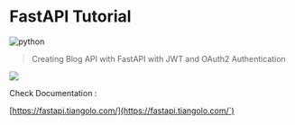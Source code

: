 # FastAPI Tutorial 
![python](https://img.shields.io/badge/python-3.6%20%7C%203.7%20%7C%203.8-blue) 
> Creating Blog API with FastAPI with JWT and OAuth2 Authentication

<img src="https://i.ibb.co/4gRZ35h/Screenshot-from-2021-06-06-23-13-00.png">


Check Documentation :

[https://fastapi.tiangolo.com/](https://fastapi.tiangolo.com/`)